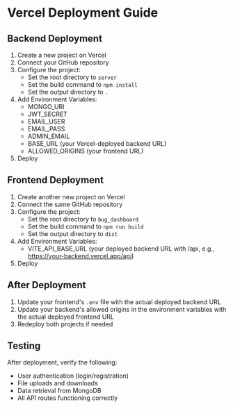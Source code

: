 # Vercel Deployment Guide

## Backend Deployment

1. Create a new project on Vercel
2. Connect your GitHub repository
3. Configure the project:
   - Set the root directory to `server`
   - Set the build command to `npm install`
   - Set the output directory to `.`
4. Add Environment Variables:
   - MONGO_URI
   - JWT_SECRET
   - EMAIL_USER
   - EMAIL_PASS
   - ADMIN_EMAIL
   - BASE_URL (your Vercel-deployed backend URL)
   - ALLOWED_ORIGINS (your frontend URL)
5. Deploy

## Frontend Deployment

1. Create another new project on Vercel
2. Connect the same GitHub repository
3. Configure the project:
   - Set the root directory to `bug_dashboard`
   - Set the build command to `npm run build`
   - Set the output directory to `dist`
4. Add Environment Variables:
   - VITE_API_BASE_URL (your deployed backend URL with /api, e.g., https://your-backend.vercel.app/api)
5. Deploy

## After Deployment

1. Update your frontend's `.env` file with the actual deployed backend URL
2. Update your backend's allowed origins in the environment variables with the actual deployed frontend URL
3. Redeploy both projects if needed

## Testing

After deployment, verify the following:
- User authentication (login/registration)
- File uploads and downloads
- Data retrieval from MongoDB
- All API routes functioning correctly
